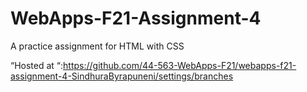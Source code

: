 # WebApps-F21-Assignment-4
A practice assignment for HTML with CSS

 “Hosted at “:<https://github.com/44-563-WebApps-F21/webapps-f21-assignment-4-SindhuraByrapuneni/settings/branches>
